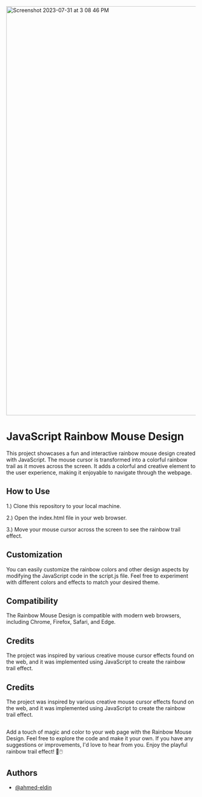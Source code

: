 <img width="1085" alt="Screenshot 2023-07-31 at 3 08 46 PM" src="https://github.com/ahmed-eldin/js-mouse-design/assets/111728755/63c9ca3a-cb38-441f-b4da-1ba8da8533dc">



# JavaScript Rainbow Mouse Design

This project showcases a fun and interactive rainbow mouse design created with JavaScript. The mouse cursor is transformed into a colorful rainbow trail as it moves across the screen. It adds a colorful and creative element to the user experience, making it enjoyable to navigate through the webpage.


## How to Use

1.) Clone this repository to your local machine.

2.) Open the index.html file in your web browser.

3.) Move your mouse cursor across the screen to see the rainbow trail effect.
## Customization

You can easily customize the rainbow colors and other design aspects by modifying the JavaScript code in the script.js file. Feel free to experiment with different colors and effects to match your desired theme.


## Compatibility

The Rainbow Mouse Design is compatible with modern web browsers, including Chrome, Firefox, Safari, and Edge.
## Credits
The project was inspired by various creative mouse cursor effects found on the web, and it was implemented using JavaScript to create the rainbow trail effect.
## Credits
The project was inspired by various creative mouse cursor effects found on the web, and it was implemented using JavaScript to create the rainbow trail effect.
## 

Add a touch of magic and color to your web page with the Rainbow Mouse Design. Feel free to explore the code and make it your own. If you have any suggestions or improvements, I'd love to hear from you. Enjoy the playful rainbow trail effect! 🌈🖱️
## Authors

- [@ahmed-eldin](https://www.github.com/ahmed-eldin)

